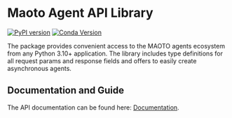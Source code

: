 # Maoto Agent API Library

[![PyPI version](https://img.shields.io/pypi/v/maoto-agent.svg)](https://pypi.org/project/maoto-agent/) [![Conda Version](https://img.shields.io/conda/vn/conda-forge/maoto-agent.svg)](https://anaconda.org/conda-forge/maoto-agent)


The package provides convenient access to the MAOTO agents ecosystem from any Python 3.10+ application. The library includes type definitions for all request params and response fields and offers to easily create asynchronous agents.

## Documentation and Guide

The API documentation can be found here: [Documentation](https://github.com/automaoto/maoto-agent/wiki).
